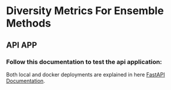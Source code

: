 # Diversity Metrics For Ensemble Methods

## API APP
### Follow this documentation to test the api application:
Both local and docker deployments are explained in here [FastAPI Documentation](Fastapi.md).